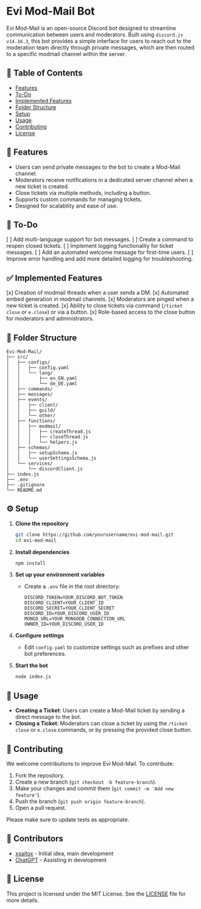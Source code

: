# Evi Mod-Mail Bot

Evi Mod-Mail is an open-source Discord bot designed to streamline communication between users and moderators. Built using `discord.js v14.16.3`, this bot provides a simple interface for users to reach out to the moderation team directly through private messages, which are then routed to a specific modmail channel within the server.

## 📖 Table of Contents
- [Features](#features)
- [To-Do](#to-do)
- [Implemented Features](#implemented-features)
- [Folder Structure](#folder-structure)
- [Setup](#setup)
- [Usage](#usage)
- [Contributing](#contributing)
- [License](#license)

## 🌟 Features
- Users can send private messages to the bot to create a Mod-Mail channel.
- Moderators receive notifications in a dedicated server channel when a new ticket is created.
- Close tickets via multiple methods, including a button.
- Supports custom commands for managing tickets.
- Designed for scalability and ease of use.

## 🚀 To-Do
[ ] Add multi-language support for bot messages.
[ ] Create a command to reopen closed tickets.
[ ] Implement logging functionality for ticket messages.
[ ] Add an automated welcome message for first-time users.
[ ] Improve error handling and add more detailed logging for troubleshooting.

## ✅ Implemented Features
[x] Creation of modmail threads when a user sends a DM.
[x] Automated embed generation in modmail channels.
[x] Moderators are pinged when a new ticket is created.
[x] Ability to close tickets via command (`/ticket close` or `e.close`) or via a button.
[x] Role-based access to the close button for moderators and administrators.

## 📂 Folder Structure
```
Evi-Mod-Mail/
├── src/
│   ├── configs/
│   │   ├── config.yaml
│   │   └── lang/
│   │       ├── en_EN.yaml
│   │       └── de_DE.yaml
│   ├── commands/
│   ├── messages/
│   ├── events/
│   │   ├── client/
│   │   ├── guild/
│   │   └── other/
│   ├── functions/
│   │   ├── modmail/
│   │   │   ├── createThread.js
│   │   │   ├── closeThread.js
│   │   │   └── helpers.js
│   ├── schemas/
│   │   ├── setupSchema.js
│   │   └── userSettingsSchema.js
│   └── services/
│       └── discordClient.js
├── index.js
├── .env
├── .gitignore
└── README.md
```

## ⚙️ Setup

1. **Clone the repository**
   ```bash
   git clone https://github.com/yourusername/evi-mod-mail.git
   cd evi-mod-mail
   ```

2. **Install dependencies**
   ```bash
   npm install
   ```

3. **Set up your environment variables**
   - Create a `.env` file in the root directory:
     ```
     DISCORD_TOKEN=YOUR_DISCORD_BOT_TOKEN
     DISCORD_CLIENT=YOUR_CLIENT_ID
     DISCORD_SECRET=YOUR_CLIENT_SECRET
     DISCORD_ID=YOUR_DISCORD_USER_ID
     MONGO_URL=YOUR_MONGODB_CONNECTION_URL
     OWNER_ID=YOUR_DISCORD_USER_ID
     ```

4. **Configure settings**
   - Edit `config.yaml` to customize settings such as prefixes and other bot preferences.

5. **Start the bot**
   ```bash
   node index.js
   ```

## 📝 Usage
- **Creating a Ticket**: Users can create a Mod-Mail ticket by sending a direct message to the bot.
- **Closing a Ticket**: Moderators can close a ticket by using the `/ticket close` or `e.close` commands, or by pressing the provided close button.

## 🤝 Contributing
We welcome contributions to improve Evi Mod-Mail. To contribute:
1. Fork the repository.
2. Create a new branch (`git checkout -b feature-branch`).
3. Make your changes and commit them (`git commit -m 'Add new feature'`).
4. Push the branch (`git push origin feature-branch`).
5. Open a pull request.

Please make sure to update tests as appropriate.

## 👥 Contributors
- [xsaitox](https://github.com/xsaitox) - Initial idea, main development
- [ChatGPT](https://openai.com) - Assisting in development

## 📜 License
This project is licensed under the MIT License. See the [LICENSE](LICENSE) file for more details.
